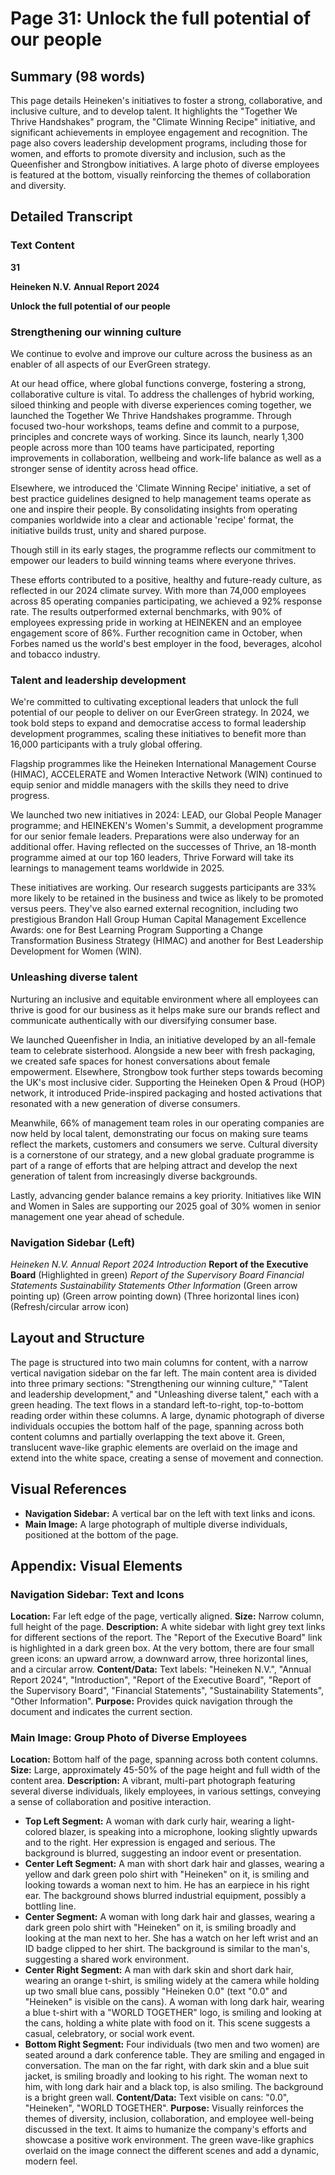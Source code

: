 # Page 31: Unlock the full potential of our people

## Summary (98 words)
This page details Heineken's initiatives to foster a strong, collaborative, and inclusive culture, and to develop talent. It highlights the "Together We Thrive Handshakes" program, the "Climate Winning Recipe" initiative, and significant achievements in employee engagement and recognition. The page also covers leadership development programs, including those for women, and efforts to promote diversity and inclusion, such as the Queenfisher and Strongbow initiatives. A large photo of diverse employees is featured at the bottom, visually reinforcing the themes of collaboration and diversity.

## Detailed Transcript

### Text Content

**31**

**Heineken N.V.**
**Annual Report 2024**

**Unlock the full potential of our people**

### Strengthening our winning culture

We continue to evolve and improve our culture across the business as an enabler of all aspects of our EverGreen strategy.

At our head office, where global functions converge, fostering a strong, collaborative culture is vital. To address the challenges of hybrid working, siloed thinking and people with diverse experiences coming together, we launched the Together We Thrive Handshakes programme. Through focused two-hour workshops, teams define and commit to a purpose, principles and concrete ways of working. Since its launch, nearly 1,300 people across more than 100 teams have participated, reporting improvements in collaboration, wellbeing and work-life balance as well as a stronger sense of identity across head office.

Elsewhere, we introduced the 'Climate Winning Recipe' initiative, a set of best practice guidelines designed to help management teams operate as one and inspire their people. By consolidating insights from operating companies worldwide into a clear and actionable 'recipe' format, the initiative builds trust, unity and shared purpose.

Though still in its early stages, the programme reflects our commitment to empower our leaders to build winning teams where everyone thrives.

These efforts contributed to a positive, healthy and future-ready culture, as reflected in our 2024 climate survey. With more than 74,000 employees across 85 operating companies participating, we achieved a 92% response rate. The results outperformed external benchmarks, with 90% of employees expressing pride in working at HEINEKEN and an employee engagement score of 86%. Further recognition came in October, when Forbes named us the world's best employer in the food, beverages, alcohol and tobacco industry.

### Talent and leadership development

We're committed to cultivating exceptional leaders that unlock the full potential of our people to deliver on our EverGreen strategy. In 2024, we took bold steps to expand and democratise access to formal leadership development programmes, scaling these initiatives to benefit more than 16,000 participants with a truly global offering.

Flagship programmes like the Heineken International Management Course (HIMAC), ACCELERATE and Women Interactive Network (WIN) continued to equip senior and middle managers with the skills they need to drive progress.

We launched two new initiatives in 2024: LEAD, our Global People Manager programme; and HEINEKEN's Women's Summit, a development programme for our senior female leaders. Preparations were also underway for an additional offer. Having reflected on the successes of Thrive, an 18-month programme aimed at our top 160 leaders, Thrive Forward will take its learnings to management teams worldwide in 2025.

These initiatives are working. Our research suggests participants are 33% more likely to be retained in the business and twice as likely to be promoted versus peers. They've also earned external recognition, including two prestigious Brandon Hall Group Human Capital Management Excellence Awards: one for Best Learning Program Supporting a Change Transformation Business Strategy (HIMAC) and another for Best Leadership Development for Women (WIN).

### Unleashing diverse talent

Nurturing an inclusive and equitable environment where all employees can thrive is good for our business as it helps make sure our brands reflect and communicate authentically with our diversifying consumer base.

We launched Queenfisher in India, an initiative developed by an all-female team to celebrate sisterhood. Alongside a new beer with fresh packaging, we created safe spaces for honest conversations about female empowerment. Elsewhere, Strongbow took further steps towards becoming the UK's most inclusive cider. Supporting the Heineken Open & Proud (HOP) network, it introduced Pride-inspired packaging and hosted activations that resonated with a new generation of diverse consumers.

Meanwhile, 66% of management team roles in our operating companies are now held by local talent, demonstrating our focus on making sure teams reflect the markets, customers and consumers we serve. Cultural diversity is a cornerstone of our strategy, and a new global graduate programme is part of a range of efforts that are helping attract and develop the next generation of talent from increasingly diverse backgrounds.

Lastly, advancing gender balance remains a key priority. Initiatives like WIN and Women in Sales are supporting our 2025 goal of 30% women in senior management one year ahead of schedule.

### Navigation Sidebar (Left)
*Heineken N.V.*
*Annual Report 2024*
*Introduction*
**Report of the Executive Board** (Highlighted in green)
*Report of the Supervisory Board*
*Financial Statements*
*Sustainability Statements*
*Other Information*
(Green arrow pointing up)
(Green arrow pointing down)
(Three horizontal lines icon)
(Refresh/circular arrow icon)

## Layout and Structure
The page is structured into two main columns for content, with a narrow vertical navigation sidebar on the far left. The main content area is divided into three primary sections: "Strengthening our winning culture," "Talent and leadership development," and "Unleashing diverse talent," each with a green heading. The text flows in a standard left-to-right, top-to-bottom reading order within these columns. A large, dynamic photograph of diverse individuals occupies the bottom half of the page, spanning across both content columns and partially overlapping the text above it. Green, translucent wave-like graphic elements are overlaid on the image and extend into the white space, creating a sense of movement and connection.

## Visual References
- **Navigation Sidebar:** A vertical bar on the left with text links and icons.
- **Main Image:** A large photograph of multiple diverse individuals, positioned at the bottom of the page.

## Appendix: Visual Elements

### Navigation Sidebar: Text and Icons
**Location:** Far left edge of the page, vertically aligned.
**Size:** Narrow column, full height of the page.
**Description:** A white sidebar with light grey text links for different sections of the report. The "Report of the Executive Board" link is highlighted in a dark green box. At the very bottom, there are four small green icons: an upward arrow, a downward arrow, three horizontal lines, and a circular arrow.
**Content/Data:** Text labels: "Heineken N.V.", "Annual Report 2024", "Introduction", "Report of the Executive Board", "Report of the Supervisory Board", "Financial Statements", "Sustainability Statements", "Other Information".
**Purpose:** Provides quick navigation through the document and indicates the current section.

### Main Image: Group Photo of Diverse Employees
**Location:** Bottom half of the page, spanning across both content columns.
**Size:** Large, approximately 45-50% of the page height and full width of the content area.
**Description:** A vibrant, multi-part photograph featuring several diverse individuals, likely employees, in various settings, conveying a sense of collaboration and positive interaction.
- **Top Left Segment:** A woman with dark curly hair, wearing a light-colored blazer, is speaking into a microphone, looking slightly upwards and to the right. Her expression is engaged and serious. The background is blurred, suggesting an indoor event or presentation.
- **Center Left Segment:** A man with short dark hair and glasses, wearing a yellow and dark green polo shirt with "Heineken" on it, is smiling and looking towards a woman next to him. He has an earpiece in his right ear. The background shows blurred industrial equipment, possibly a bottling line.
- **Center Segment:** A woman with long dark hair and glasses, wearing a dark green polo shirt with "Heineken" on it, is smiling broadly and looking at the man next to her. She has a watch on her left wrist and an ID badge clipped to her shirt. The background is similar to the man's, suggesting a shared work environment.
- **Center Right Segment:** A man with dark skin and short dark hair, wearing an orange t-shirt, is smiling widely at the camera while holding up two small blue cans, possibly "Heineken 0.0" (text "0.0" and "Heineken" is visible on the cans). A woman with long dark hair, wearing a blue t-shirt with a "WORLD TOGETHER" logo, is smiling and looking at the cans, holding a white plate with food on it. This scene suggests a casual, celebratory, or social work event.
- **Bottom Right Segment:** Four individuals (two men and two women) are seated around a dark conference table. They are smiling and engaged in conversation. The man on the far right, with dark skin and a blue suit jacket, is smiling broadly and looking to his right. The woman next to him, with long dark hair and a black top, is also smiling. The background is a bright green wall.
**Content/Data:** Text visible on cans: "0.0", "Heineken", "WORLD TOGETHER".
**Purpose:** Visually reinforces the themes of diversity, inclusion, collaboration, and employee well-being discussed in the text. It aims to humanize the company's efforts and showcase a positive work environment. The green wave-like graphics overlaid on the image connect the different scenes and add a dynamic, modern feel.
